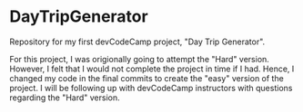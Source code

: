 # DayTripGenerator
Repository for my first devCodeCamp project, "Day Trip Generator".

For this project, I was origionally going to attempt the "Hard" version. However, I felt that I would not complete the project
in time if I had. Hence, I changed my code in the final commits to create the "easy" version of the project.
I will be following up with devCodeCamp instructors with questions regarding the "Hard" version.
